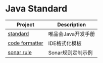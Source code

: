 # Java Standard

| Project | Description |
| -------- | -------- |
| [standard](https://vipshop.github.io/vjtools/#/standard/) | 唯品会Java开发手册 |
| [code formatter](formatter) | IDE格式化模板 |
| [sonar rule](sonar-vj) | Sonar规则定制示例 |
